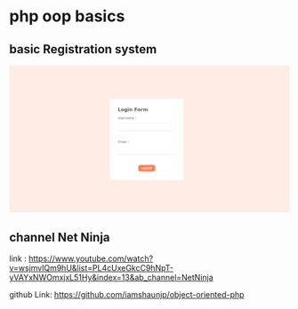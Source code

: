 # php oop basics


## basic Registration system

![img.png](img.png)
## channel Net Ninja
link : https://www.youtube.com/watch?v=wsjmvlQm9hU&list=PL4cUxeGkcC9hNpT-yVAYxNWOmxjxL51Hy&index=13&ab_channel=NetNinja

github Link: https://github.com/iamshaunjp/object-oriented-php